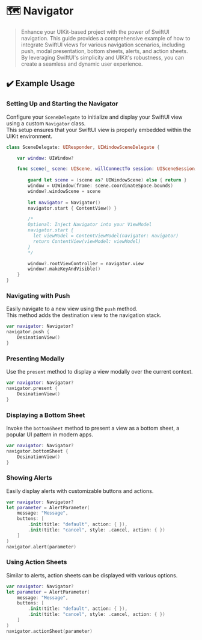 # 🗺️ Navigator

> Enhance your UIKit-based project with the power of SwiftUI navigation. This guide provides a comprehensive example of how to integrate SwiftUI views for various navigation scenarios, including push, modal presentation, bottom sheets, alerts, and action sheets. By leveraging SwiftUI's simplicity and UIKit's robustness, you can create a seamless and dynamic user experience.

## ✔️ Example Usage

### Setting Up and Starting the Navigator
Configure your `SceneDelegate` to initialize and display your SwiftUI view using a custom `Navigator` class.   
This setup ensures that your SwiftUI view is properly embedded within the UIKit environment.
```swift
class SceneDelegate: UIResponder, UIWindowSceneDelegate {

    var window: UIWindow?

    func scene(_ scene: UIScene, willConnectTo session: UISceneSession, options connectionOptions: UIScene.ConnectionOptions) {
        
        guard let scene = (scene as? UIWindowScene) else { return }
        window = UIWindow(frame: scene.coordinateSpace.bounds)
        window?.windowScene = scene
        
        let navigator = Navigator()
        navigator.start { ContentView() }

        /*
        Optional: Inject Navigator into your ViewModel
        navigator.start {
          let viewModel = ContentViewModel(navigator: navigator)
          return ContentView(viewModel: viewModel)
        }
        */

        window?.rootViewController = navigator.view
        window?.makeKeyAndVisible()
    }
}
```

### Navigating with Push
Easily navigate to a new view using the `push` method.   
This method adds the destination view to the navigation stack.
```swift
var navigator: Navigator?
navigator.push {
    DesinationView()
}
```

### Presenting Modally
Use the `present` method to display a view modally over the current context.
```swift
var navigator: Navigator?
navigator.present {
    DesinationView()
}
```

### Displaying a Bottom Sheet
Invoke the `bottomSheet` method to present a view as a bottom sheet, a popular UI pattern in modern apps.
```swift
var navigator: Navigator?
navigator.bottomSheet {
    DesinationView()
}
```

### Showing Alerts
Easily display alerts with customizable buttons and actions.
```swift
var navigator: Navigator?
let parameter = AlertParameter(
    message: "Message",
    buttons: [
        .init(title: "default", action: { }),
        .init(title: "cancel", style: .cancel, action: { })
    ]
)
navigator.alert(parameter)
```

### Using Action Sheets
Similar to alerts, action sheets can be displayed with various options.
```swift
var navigator: Navigator?
let parameter = AlertParameter(
    message: "Message",
    buttons: [
        .init(title: "default", action: { }),
        .init(title: "cancel", style: .cancel, action: { })
    ]
)
navigator.actionSheet(parameter)
```
